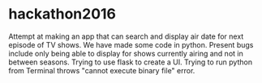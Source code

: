 # hackathon2016
Attempt at making an app that can search and display air date for next episode of TV shows.
We have made some code in python.
Present bugs include only being able to display for shows currently airing and not in between seasons.
Trying to use flask to create a UI. Trying to run python from Terminal throws "cannot execute binary file" error.
